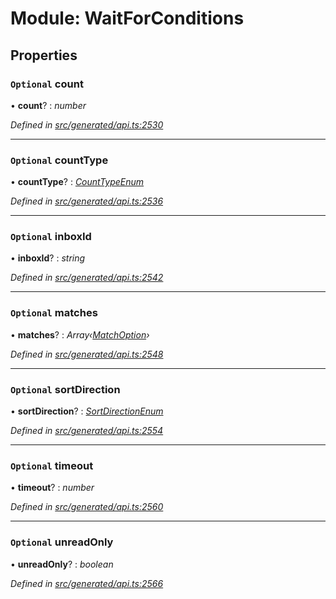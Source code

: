 # Module: WaitForConditions

## Properties

### `Optional` count

• **count**? : *number*

*Defined in [src/generated/api.ts:2530](https://github.com/mailslurp/mailslurp-client/blob/a26884c/src/generated/api.ts#L2530)*

___

### `Optional` countType

• **countType**? : *[CountTypeEnum](../enums/_generated_api_.waitforconditions.counttypeenum.md)*

*Defined in [src/generated/api.ts:2536](https://github.com/mailslurp/mailslurp-client/blob/a26884c/src/generated/api.ts#L2536)*

___

### `Optional` inboxId

• **inboxId**? : *string*

*Defined in [src/generated/api.ts:2542](https://github.com/mailslurp/mailslurp-client/blob/a26884c/src/generated/api.ts#L2542)*

___

### `Optional` matches

• **matches**? : *Array‹[MatchOption](_generated_api_.matchoption.md)›*

*Defined in [src/generated/api.ts:2548](https://github.com/mailslurp/mailslurp-client/blob/a26884c/src/generated/api.ts#L2548)*

___

### `Optional` sortDirection

• **sortDirection**? : *[SortDirectionEnum](../enums/_generated_api_.waitforconditions.sortdirectionenum.md)*

*Defined in [src/generated/api.ts:2554](https://github.com/mailslurp/mailslurp-client/blob/a26884c/src/generated/api.ts#L2554)*

___

### `Optional` timeout

• **timeout**? : *number*

*Defined in [src/generated/api.ts:2560](https://github.com/mailslurp/mailslurp-client/blob/a26884c/src/generated/api.ts#L2560)*

___

### `Optional` unreadOnly

• **unreadOnly**? : *boolean*

*Defined in [src/generated/api.ts:2566](https://github.com/mailslurp/mailslurp-client/blob/a26884c/src/generated/api.ts#L2566)*
